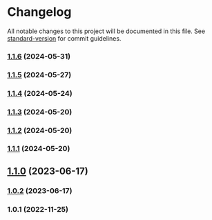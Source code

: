 # Changelog

All notable changes to this project will be documented in this file. See [standard-version](https://github.com/conventional-changelog/standard-version) for commit guidelines.

### [1.1.6](https://github.com/Matthiasc/obsidian-markup-to-markdown/compare/v1.1.5...v1.1.6) (2024-05-31)

### [1.1.5](https://github.com/Matthiasc/obsidian-markup-to-markdown/compare/v1.1.4...v1.1.5) (2024-05-27)

### [1.1.4](https://github.com/Matthiasc/obsidian-markup-to-markdown/compare/v1.1.3...v1.1.4) (2024-05-24)

### [1.1.3](https://github.com/Matthiasc/obsidian-markup-to-markdown/compare/v1.1.2...v1.1.3) (2024-05-20)

### [1.1.2](https://github.com/Matthiasc/obsidian-markup-to-markdown/compare/v1.1.1...v1.1.2) (2024-05-20)

### [1.1.1](https://github.com/Matthiasc/obsidian-markup-to-markdown/compare/v1.1.0...v1.1.1) (2024-05-20)

## [1.1.0](https://github.com/Matthiasc/obsidian-markup-to-markdown/compare/v1.0.2...v1.1.0) (2023-06-17)

### [1.0.2](https://github.com/Matthiasc/obsidian-markup-to-markdown/compare/v1.0.1...v1.0.2) (2023-06-17)

### 1.0.1 (2022-11-25)

